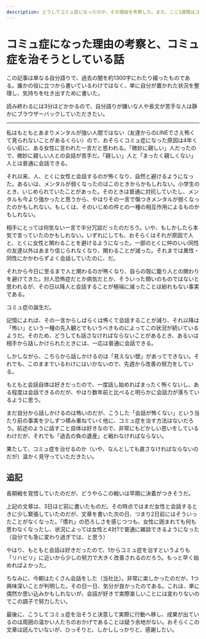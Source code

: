 ```yaml
---
description: どうしてコミュ症になったのか、その理由を考察した。また、ここ1週間はコミュ症を治す努力をしており、大きく改善された。
---
```


# コミュ症になった理由の考察と、コミュ症を治そうとしている話

この記事は単なる自分語りで、過去の闇を約1300字にわたり綴ったものである。誰かの役に立つから書いているわけではなく、単に自分が置かれた状況を整理し、気持ちを吐き出すために書いた。

読み終わるには3分ほどかかるので、自分語りが嫌いな人や長文が苦手な人は静かにブラウザーバックしていただきたい。

-----

私はもともとあまりメンタルが強い人間ではない（友達からのLINEでさえ怖くて見られないことがあるくらい）ので、おそらくコミュ症になった原因は4年くらい前に、ある女性に言われた一言だと思われる。「微妙に親しい」人だったので、微妙に親しい人との会話が苦手だ。「親しい」人と「まったく親しくない」人とは普通に会話できる。

それ以来、人、とくに女性と会話するのが怖くなり、自然と避けるようになった。あるいは、メンタルが弱くなったのはこのときからかもしれない。小学生のとき、いじめられていたことがあった。そのときは普通に対抗していたし、メンタルも今より強かったと思うから、やはりその一言で傷つきメンタルが弱くなったのかもしれない。もしくは、そのいじめの件との一種の相互作用によるものかもしれない。

相手にとっては何気ない一言で半分冗談だったのだろう。いや、もしかしたら本気で言っていたのかもしれない。いずれにしても、おそらくはそれが原因で人と、とくに女性と関わることを避けるようになった。一部のとくに仲のいい同性の友達以外はあまり信じられなくなり、関わることが減った。それまでは異性・同性にかかわらずよく会話していたのに、だ。

それから今日に至るまで人と関わるのが怖くなり、自らの殻に籠り人との関わりを避けてきた。対人恐怖症だとか病気だとか、そういった類いのものではないと思われるが、その日以降人と会話することが極端に減ったことは紛れもない事実である。

コミュ症の誕生だ。

記憶によれば、その一言からしばらくは怖くて会話することが減り、それ以降は「怖い」という一種の先入観とでもいうべきものによってこの状況が続いているようだ。そのため、どうしても話さなければならないことがあるとき、あるいは相手から話しかけられたときには、一応は普通に会話できる。

しかしながら、こちらから話しかけるのは「見えない壁」があってできない。それでも、このままでいるわけにはいかないので、先週から改善の努力をしている。

もともと会話自体は好きだったので、一度話し始めればまったく怖くないし、ある程度は会話できるのだが、やはり数年前と比べると明らかに会話力が落ちているように思う。

まだ自分から話しかけるのは怖いのだが、こうした「会話が怖くない」という当たり前の事実を少しずつ積み重ねていく他に、コミュ症を治す方法はないだろう。前述のように話すこと自体は好きなので、非常にもどかしい思いをしているわけだが、それでも「過去の負の遺産」と戦わなければならない。

果たして、コミュ症を治せるのか（いや、なんとしても直さなければならないのだが）温かく見守っていただきたい。

## 追記

長期戦を覚悟していたのだが、どうやらこの戦いは早期に決着がつきそうだ。

上記の文章は、3日ほど前に書いたものだ。その時点ではまだ女性と会話するときに少し緊張していたのだが、文章を書いた次の日、つまり2日前にはそういったことがなくなった。「慣れ」の恐ろしさを感じつつも、女性に囲まれても何も思わなくなったし、状況によっては女性と4対1で普通に雑談できるようになった（自分でも急に変わり過ぎでは、と思う）

やはり、もともと会話は好きだったので、1からコミュ症を治すというよりも「リハビリ」に近いから少しの努力で大きく改善されるのだろう。もっと早く始めればよかった。

ちなみに、今朝はたくさん会話をした（当社比）。非常に楽しかったのだが、1つ興味深いことが判明した。その日一日、気分が良かったのである。これは、単に偶然か思い込みかもしれないが、会話が好きで実際楽しいことには変わりないのでこの調子で努力したい。

最後に、こうしてコミュ症を治そうと決意して実際に行動へ移し、成果が出ているのは周囲の温かい人たちのおかげであることは疑う余地がない。おそらくこの文章は読んでいないが、ひっそりと、しかししっかりと、感謝したい。
